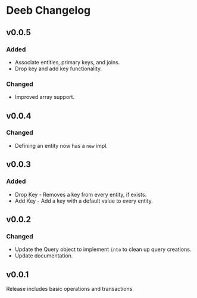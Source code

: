 # Deeb Changelog

## v0.0.5 

### Added

- Associate entities, primary keys, and joins.
- Drop key and add key functionality.

### Changed
- Improved array support.

## v0.0.4

### Changed

- Defining an entity now has a `new` impl.

## v0.0.3

### Added

- Drop Key - Removes a key from every entity, if exists.
- Add Key - Add a key with a default value to every entity.

## v0.0.2

### Changed

- Update the Query object to implement `into` to clean up query creations.
- Update documentation.

## v0.0.1

Release includes basic operations and transactions.

